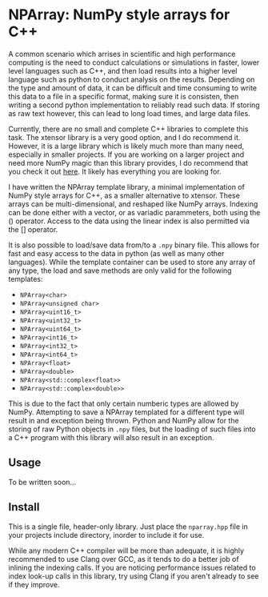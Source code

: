 # NPArray: NumPy style arrays for C++
A common scenario which arrises in scientific and high performance computing
is the need to conduct calculations or simulations in faster, lower level
languages such as C++, and then load results into a higher level language such
as python to conduct analysis on the results. Depending on the type and amount
of data, it can be difficult and time consuming to write this data to a file in
a specific format, making sure it is consisten, then writing a second python
implementation to reliably read such data. If storing as raw text however, this
can lead to long load times, and large data files.

Currently, there are no small and complete C++ libraries to complete this task.
The xtensor library is a very good option, and I do recommend it. However, it
is a large library which is likely much more than many need, especially in 
smaller projects. If you are working on a larger project and need more
NumPy magic than this library provides, I do recommend that you check it out
[here](https://github.com/xtensor-stack/xtensor). It likely has everything
you are looking for.

I have written the NPArray template library, a minimal implementation of NumPy
style arrays for C++, as a smaller alternative to xtensor. These arrays can be
multi-dimensional, and reshaped like NumPy arrays. Indexing can be done either
with a vector, or as variadic parammeters, both using the () operator. Access
to the data using the linear index is also permitted via the [] operator.

It is also possible to load/save data from/to a ```.npy``` binary file. This
allows for fast and easy access to the data in python (as well as many other
languages). While the template container can be used to store any array of
any type, the load and save methods are only valid for the following templates:

* ```NPArray<char>```
* ```NPArray<unsigned char>```
* ```NPArray<uint16_t>```
* ```NPArray<uint32_t>```
* ```NPArray<uint64_t>```
* ```NPArray<int16_t>```
* ```NPArray<int32_t>```
* ```NPArray<int64_t>```
* ```NPArray<float>```
* ```NPArray<double>```
* ```NPArray<std::complex<float>>```
* ```NPArray<std::complex<double>>```

This is due to the fact that only certain numberic types are allowed by NumPy.
Attempting to save a NPArray templated for a different type will result in
and exception being thrown. Python and NumPy allow for the storing of raw
Python objects in ```.npy``` files, but the loading of such files into a C++
program with this library will also result in an exception.

## Usage
To be written soon...

## Install
This is a single file, header-only library. Just place the ```nparray.hpp```
file in your projects include directory, inorder to include it for use.

While any modern C++ compiler will be more than adequate, it is highly
recommended to use Clang over GCC, as it tends to do a better job of inlining
the indexing calls. If you are noticing performance issues related to index
look-up calls in this library, try using Clang if you aren't already to see
if they improve.
